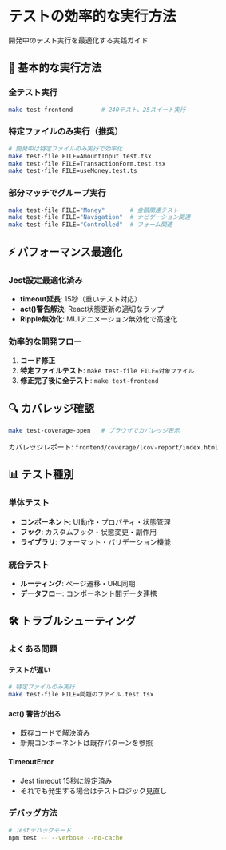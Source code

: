 # テストの効率的な実行方法

開発中のテスト実行を最適化する実践ガイド

## 🚀 基本的な実行方法

### 全テスト実行
```bash
make test-frontend        # 240テスト、25スイート実行
```

### 特定ファイルのみ実行（推奨）
```bash
# 開発中は特定ファイルのみ実行で効率化
make test-file FILE=AmountInput.test.tsx
make test-file FILE=TransactionForm.test.tsx
make test-file FILE=useMoney.test.ts
```

### 部分マッチでグループ実行
```bash
make test-file FILE="Money"       # 金額関連テスト
make test-file FILE="Navigation"  # ナビゲーション関連
make test-file FILE="Controlled"  # フォーム関連
```

## ⚡ パフォーマンス最適化

### Jest設定最適化済み
- **timeout延長**: 15秒（重いテスト対応）
- **act()警告解決**: React状態更新の適切なラップ
- **Ripple無効化**: MUIアニメーション無効化で高速化

### 効率的な開発フロー
1. **コード修正**
2. **特定ファイルテスト**: `make test-file FILE=対象ファイル`
3. **修正完了後に全テスト**: `make test-frontend`

## 🔍 カバレッジ確認

```bash
make test-coverage-open   # ブラウザでカバレッジ表示
```

カバレッジレポート: `frontend/coverage/lcov-report/index.html`

## 📊 テスト種別

### 単体テスト
- **コンポーネント**: UI動作・プロパティ・状態管理
- **フック**: カスタムフック・状態変更・副作用
- **ライブラリ**: フォーマット・バリデーション機能

### 統合テスト
- **ルーティング**: ページ遷移・URL同期
- **データフロー**: コンポーネント間データ連携

## 🛠 トラブルシューティング

### よくある問題

#### テストが遅い
```bash
# 特定ファイルのみ実行
make test-file FILE=問題のファイル.test.tsx
```

#### act() 警告が出る
- 既存コードで解決済み
- 新規コンポーネントは既存パターンを参照

#### TimeoutError
- Jest timeout 15秒に設定済み
- それでも発生する場合はテストロジック見直し

### デバッグ方法
```bash
# Jestデバッグモード
npm test -- --verbose --no-cache
```